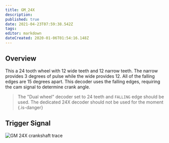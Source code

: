 ```yaml
---
title: GM_24X
description: 
published: true
date: 2021-04-23T07:59:38.542Z
tags: 
editor: markdown
dateCreated: 2020-01-06T01:54:16.148Z
---
```


Overview
--------

This a 24 tooth wheel with 12 wide teeth and 12 narrow teeth. The narrow provides 3 degrees of pulse while the wide provides 12. All of the falling edges are 15 degrees apart. This decoder uses the falling edges, requiring the cam signal to determine crank angle.

> The "Dual wheel" decoder set to 24 teeth and `FALLING` edge should be used. The dedicated 24X decoder should not be used for the moment
{.is-danger}


Trigger Signal
--------------

![GM 24X crankshaft trace](/img/decoders/24x.png)
